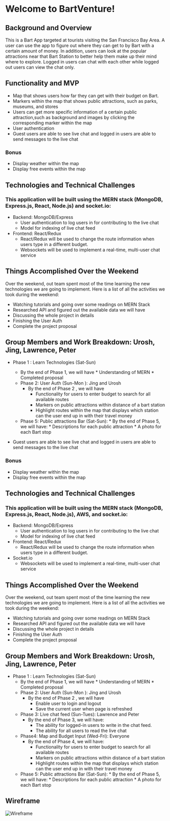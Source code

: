# Welcome to BartVenture!
## Background and Overview
   This is a Bart App targeted at tourists visiting the San Francisco Bay Area. A user can use the app to figure out where they can get to by Bart with a certain amount of money. In addition, users can look at the popular attractions near that Bart Station to better help them make up their mind where to explore. Logged in users can chat with each other while logged out users can view the chat only.

## Functionality and MVP
* Map that shows users how far they can get with their budget on Bart. 
* Markers within the map that shows public attractions, such as parks, museums, and stores 
* Users can get more specific information of a certain public attraction,such as background and images by clicking the corresponding marker within the map
* User authentication
* Guest users are able to see live chat and logged in users are able to send messages to the live chat  
### Bonus 
* Display weather within the map 
* Display free events within the map 
## Technologies and Technical Challenges
### This application will be built using the MERN stack (MongoDB, Express.js, React, Node.js) and socket.io:

* Backend: MongoDB/Express
    * User authentication to log users in for contributing to the live chat 
    * Model for indexing of live chat feed
* Frontend: React/Redux
    * React/Redux will be used to change the route information when users type in a different budget.
     * Websockets will be used to implement a real-time, multi-user chat service
## Things Accomplished Over the Weekend
Over the weekend, out team spent most of the time learning the new technologies we are going to implement. Here is a list of all the activities we took during the weekend:
* Watching tutorials and going over some readings on MERN Stack 
* Researched API and figured out the available data we will have
* Discussing the whole project in details
* Finishing the User Auth
* Complete the project proposal
## Group Members and Work Breakdown: Urosh, Jing, Lawrence, Peter
* Phase 1 : Learn Technologies (Sat-Sun) 
   * By the end of Phase 1, we will have 
         * Understanding of MERN
         * Completed proposal
   *  Phase 2: User Auth (Sun-Mon ): Jing and Urosh
        * By the end of Phase 2 , we will have 
            * Functionality for users to enter budget to search for all available routes
            * Markers on public attractions within distance of a bart station 
            * Highlight routes within the map that displays which station can the user end up in with their travel money 
   * Phase 5:  Public attractions Bar (Sat-Sun): 
         * By the end of Phase 5, we will have: 
            * Descriptions for each public attraction 
            * A photo for each Bart stop


* Guest users are able to see live chat and logged in users are able to send messages to the live chat  
### Bonus 
* Display weather within the map 
* Display free events within the map 
## Technologies and Technical Challenges
### This application will be built using the MERN stack (MongoDB, Express.js, React, Node.js), AWS, and socket.io:

* Backend: MongoDB/Express
    * User authentication to log users in for contributing to the live chat 
    * Model for indexing of live chat feed
* Frontend: React/Redux
    * React/Redux will be used to change the route information when users type in a different budget.
* Socket.io
     * Websockets will be used to implement a real-time, multi-user chat service
## Things Accomplished Over the Weekend
Over the weekend, out team spent most of the time learning the new technologies we are going to implement. Here is a list of all the activities we took during the weekend:
* Watching tutorials and going over some readings on MERN Stack 
* Researched API and figured out the available data we will have
* Discussing the whole project in details
* Finishing the User Auth
* Complete the project proposal
## Group Members and Work Breakdown: Urosh, Jing, Lawrence, Peter
* Phase 1 : Learn Technologies (Sat-Sun) 
   * By the end of Phase 1, we will have 
         * Understanding of MERN
         * Completed proposal
   *  Phase 2: User Auth (Sun-Mon ): Jing and Urosh
        * By the end of Phase 2 , we will have 
            * Enable user to login and logout
            * Save the current user when page is refreshed 
   *  Phase 3: Live chat feed (Sun-Tues): Lawrence and Peter
        * By the end of Phase 3, we will have:
             * The ability for logged-in users to write in the chat feed.
             * The ability for all users to read the live chat
   *  Phase4: Map and Budget Input (Wed-Fri): Everyone
        * By the end of Phase 4, we will have:
             * Functionality for users to enter budget to search for all available routes
             * Markers on public attractions within distance of a bart station 
             * Highlight routes within the map that displays which station can the user end up in with their travel money 
   * Phase 5:  Public attractions Bar (Sat-Sun): 
         * By the end of Phase 5, we will have: 
            * Descriptions for each public attraction 
            * A photo for each Bart stop
 
 ## Wireframe
![Wireframe](https://s15.postimg.cc/d10ve3x8r/Flex_Project_Wireframe.png)
